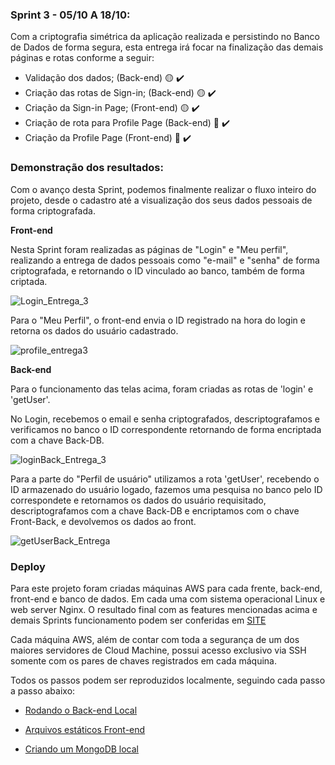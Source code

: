 ### Sprint 3 - 05/10 A 18/10:

Com a criptografia simétrica da aplicação realizada e persistindo no Banco de Dados de forma segura, esta entrega irá focar na finalização das demais páginas e rotas conforme a seguir: 

- Validação dos dados; (Back-end) :yellow_circle: :heavy_check_mark:
- Criação das rotas de Sign-in; (Back-end) :yellow_circle: :heavy_check_mark:
- Criação da Sign-in Page; (Front-end) :yellow_circle: :heavy_check_mark:
- Criação de rota para Profile Page (Back-end) :large_blue_circle: :heavy_check_mark:
- Criação da Profile Page (Front-end) :large_blue_circle: :heavy_check_mark:


### Demonstração dos resultados:

Com o avanço desta Sprint, podemos finalmente realizar o fluxo inteiro do projeto, desde o cadastro até a visualização dos seus dados pessoais de forma criptografada.

**Front-end**

Nesta Sprint foram realizadas as páginas de "Login" e "Meu perfil", realizando a entrega de dados pessoais como "e-mail" e "senha"  de forma criptografada, e retornando o ID vinculado ao banco, também de forma criptada. 

![Login_Entrega_3](https://github.com/arthurbarbero/DB-LGPD/raw/master/images/Login_Entrega_3.gif)

Para o "Meu Perfil", o front-end envia o ID registrado na hora do login e retorna os dados do usuário cadastrado.

![profile_entrega3](https://github.com/arthurbarbero/DB-LGPD/raw/master/images/profile_Entrega_3.gif)


**Back-end**

Para o funcionamento das telas acima, foram criadas as rotas de 'login' e 'getUser'.

No Login, recebemos o email e senha criptografados, descriptografamos e verificamos no banco o ID correspondente retornando de forma encriptada com a chave Back-DB.

![loginBack_Entrega_3](https://github.com/arthurbarbero/DB-LGPD/raw/master/images/loginBack_Entrega_3.gif)

Para a parte do "Perfil de usuário" utilizamos a rota 'getUser', recebendo o ID armazenado do usuário logado, fazemos uma pesquisa no banco pelo ID correspondete e retornamos os dados do usuário requisitado, descriptografamos com a chave Back-DB e encriptamos com o chave Front-Back, e devolvemos os dados ao front.

![getUserBack_Entrega](https://github.com/arthurbarbero/DB-LGPD/raw/master/images/getUserBack_Entrega_3.gif)


### Deploy

Para este projeto foram criadas máquinas AWS para cada frente, back-end, front-end e banco de dados. Em cada uma com sistema operacional Linux e web server Nginx. 
O resultado final com as features mencionadas acima e demais Sprints funcionamento podem ser conferidas em [SITE](http://ec2-18-229-143-134.sa-east-1.compute.amazonaws.com/)

Cada máquina AWS, além de contar com toda a segurança de um dos maiores servidores de Cloud Machine, possui acesso exclusivo via SSH somente com os pares de chaves registrados em cada máquina.


Todos os passos podem ser reproduzidos localmente, seguindo cada passo a passo abaixo:

- [Rodando o Back-end Local](https://github.com/arthurbarbero/DB-LGPD/tree/master/back-end)

- [Arquivos estáticos Front-end](https://github.com/arthurbarbero/DB-LGPD/tree/master/front-end)

- [Criando um MongoDB local](https://github.com/arthurbarbero/DB-LGPD/tree/master/db)

